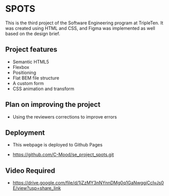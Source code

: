 # SPOTS

This is the third project of the Software Engineering program at TripleTen. It was created using HTML and CSS, and Figma was implemented as well based on the design brief.

## Project features

- Semantic HTML5
- Flexbox
- Positioning
- Flat BEM file structure
- A custom form
- CSS animation and transform

## Plan on improving the project

- Using the reviewers corrections to improve errors

## Deployment

- This webpage is deployed to Github Pages

- https://github.com/C-Mood/se_project_spots.git

## Video Required

- https://drive.google.com/file/d/1jZzMY3nNYnnDMg0q1GaNwggjCcIvJs0E/view?usp=share_link

